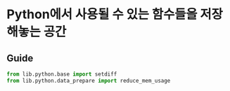 # Python에서 사용될 수 있는 함수들을 저장해놓는 공간

## Guide
```python
from lib.python.base import setdiff
from lib.python.data_prepare import reduce_mem_usage
```
